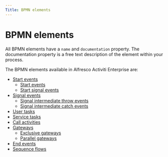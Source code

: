 ```yaml
---
Title: BPMN elements
---
```


# BPMN elements
All BPMN elements have a `name` and `documentation` property. The documentation property is a free text description of the element within your process. 

The BPMN elements available in Alfresco Activiti Enterprise are: 

* [Start events](../processes-bpmn/bpmn-start.md)
	* [Start events](../processes-bpmn/bpmn-start.md#start-events)
	* [Start signal events](../processes-bpmn/bpmn-start.md#start-signal-events) 
* [Signal events](../processes-bpmn/bpmn-signal.md)
	* [Signal intermediate throw events](../processes-bpmn/bpmn-signal.md#intermediate-throw-events)
	* [Signal intermediate catch events](../processes-bpmn/bpmn-signal.md#intermediate-catch-events)
* [User tasks](../processes-bpmn/bpmn-user.md)
* [Service tasks](../processes-bpmn/bpmn-service.md)
* [Call activities](../processes-bpmn/bpmn-call.md)
* [Gateways](../processes-bpmn/bpmn-gateways.md)
	* [Exclusive gateways](../processes-bpmn/bpmn-gateways.md#exclusive-gateways)
	* [Parallel gateways](../processes-bpmn/bpmn-gateways.md#parallel-gateways)
* [End events](../processes-bpmn/bpmn-end.md)
* [Sequence flows](../process-bpmn/bpmn-sequence.md)